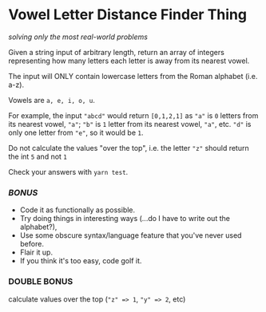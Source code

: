 # Vowel Letter Distance Finder Thing

*solving only the most real-world problems*

Given a string input of arbitrary length, return an array of integers representing how many letters each letter is away from its nearest vowel. 

The input will ONLY contain lowercase letters from the Roman alphabet (i.e. a-z). 

Vowels are `a, e, i, o, u`. 

For example, the input `"abcd"` would return `[0,1,2,1]` as `"a"` is `0` letters from its nearest vowel, `"a"`; `"b"` is `1` letter from its nearest vowel, `"a"`, etc. `"d"` is only one letter from `"e"`, so it would be `1`. 

Do not calculate the values "over the top", i.e. the letter `"z"` should return the int `5` and not `1`

Check your answers with `yarn test`. 

### *BONUS* 
- Code it as functionally as possible. 
- Try doing things in interesting ways (...do I have to write out the alphabet?), 
- Use some obscure syntax/language feature that you've never used before. 
- Flair it up. 
- If you think it's too easy, code golf it.

### **DOUBLE BONUS** 
calculate values over the top (`"z" => 1`, `"y" => 2`, etc)
